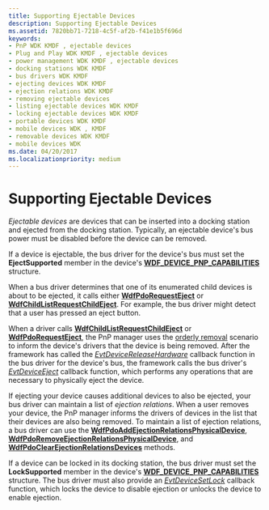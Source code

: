 ```yaml
---
title: Supporting Ejectable Devices
description: Supporting Ejectable Devices
ms.assetid: 7820bb71-7218-4c5f-af2b-f41e1b5f696d
keywords:
- PnP WDK KMDF , ejectable devices
- Plug and Play WDK KMDF , ejectable devices
- power management WDK KMDF , ejectable devices
- docking stations WDK KMDF
- bus drivers WDK KMDF
- ejecting devices WDK KMDF
- ejection relations WDK KMDF
- removing ejectable devices
- listing ejectable devices WDK KMDF
- locking ejectable devices WDK KMDF
- portable devices WDK KMDF
- mobile devices WDK , KMDF
- removable devices WDK KMDF
- mobile devices WDK
ms.date: 04/20/2017
ms.localizationpriority: medium
---
```


# Supporting Ejectable Devices


*Ejectable devices* are devices that can be inserted into a docking station and ejected from the docking station. Typically, an ejectable device's bus power must be disabled before the device can be removed.

If a device is ejectable, the bus driver for the device's bus must set the **EjectSupported** member in the device's [**WDF\_DEVICE\_PNP\_CAPABILITIES**](/windows-hardware/drivers/ddi/wdfdevice/ns-wdfdevice-_wdf_device_pnp_capabilities) structure.

When a bus driver determines that one of its enumerated child devices is about to be ejected, it calls either [**WdfPdoRequestEject**](/windows-hardware/drivers/ddi/wdfpdo/nf-wdfpdo-wdfpdorequesteject) or [**WdfChildListRequestChildEject**](/windows-hardware/drivers/ddi/wdfchildlist/nf-wdfchildlist-wdfchildlistrequestchildeject). For example, the bus driver might detect that a user has pressed an eject button.

When a driver calls [**WdfChildListRequestChildEject**](/windows-hardware/drivers/ddi/wdfchildlist/nf-wdfchildlist-wdfchildlistrequestchildeject) or [**WdfPdoRequestEject**](/windows-hardware/drivers/ddi/wdfpdo/nf-wdfpdo-wdfpdorequesteject), the PnP manager uses the [orderly removal](a-user-unplugs-a-device.md#orderly-removal) scenario to inform the device's drivers that the device is being removed. After the framework has called the [*EvtDeviceReleaseHardware*](/windows-hardware/drivers/ddi/wdfdevice/nc-wdfdevice-evt_wdf_device_release_hardware) callback function in the bus driver for the device's bus, the framework calls the bus driver's [*EvtDeviceEject*](/windows-hardware/drivers/ddi/wdfpdo/nc-wdfpdo-evt_wdf_device_eject) callback function, which performs any operations that are necessary to physically eject the device.

If ejecting your device causes additional devices to also be ejected, your bus driver can maintain a list of *ejection relations*. When a user removes your device, the PnP manager informs the drivers of devices in the list that their devices are also being removed. To maintain a list of ejection relations, a bus driver can use the [**WdfPdoAddEjectionRelationsPhysicalDevice**](/windows-hardware/drivers/ddi/wdfpdo/nf-wdfpdo-wdfpdoaddejectionrelationsphysicaldevice), [**WdfPdoRemoveEjectionRelationsPhysicalDevice**](/windows-hardware/drivers/ddi/wdfpdo/nf-wdfpdo-wdfpdoremoveejectionrelationsphysicaldevice), and [**WdfPdoClearEjectionRelationsDevices**](/windows-hardware/drivers/ddi/wdfpdo/nf-wdfpdo-wdfpdoclearejectionrelationsdevices) methods.

If a device can be locked in its docking station, the bus driver must set the **LockSupported** member in the device's [**WDF\_DEVICE\_PNP\_CAPABILITIES**](/windows-hardware/drivers/ddi/wdfdevice/ns-wdfdevice-_wdf_device_pnp_capabilities) structure. The bus driver must also provide an [*EvtDeviceSetLock*](/windows-hardware/drivers/ddi/wdfpdo/nc-wdfpdo-evt_wdf_device_set_lock) callback function, which locks the device to disable ejection or unlocks the device to enable ejection.

 

